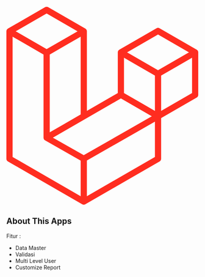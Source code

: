 <p align="center">
<svg xmlns="http://www.w3.org/2000/svg" height="2500" viewBox="0 -.11376601 49.74245785 51.31690859" width="2418"><path d="m49.626 11.564a.809.809 0 0 1 .028.209v10.972a.8.8 0 0 1 -.402.694l-9.209 5.302v10.509c0 .286-.152.55-.4.694l-19.223 11.066c-.044.025-.092.041-.14.058-.018.006-.035.017-.054.022a.805.805 0 0 1 -.41 0c-.022-.006-.042-.018-.063-.026-.044-.016-.09-.03-.132-.054l-19.219-11.066a.801.801 0 0 1 -.402-.694v-32.916c0-.072.01-.142.028-.21.006-.023.02-.044.028-.067.015-.042.029-.085.051-.124.015-.026.037-.047.055-.071.023-.032.044-.065.071-.093.023-.023.053-.04.079-.06.029-.024.055-.05.088-.069h.001l9.61-5.533a.802.802 0 0 1 .8 0l9.61 5.533h.002c.032.02.059.045.088.068.026.02.055.038.078.06.028.029.048.062.072.094.017.024.04.045.054.071.023.04.036.082.052.124.008.023.022.044.028.068a.809.809 0 0 1 .028.209v20.559l8.008-4.611v-10.51c0-.07.01-.141.028-.208.007-.024.02-.045.028-.068.016-.042.03-.085.052-.124.015-.026.037-.047.054-.071.024-.032.044-.065.072-.093.023-.023.052-.04.078-.06.03-.024.056-.05.088-.069h.001l9.611-5.533a.801.801 0 0 1 .8 0l9.61 5.533c.034.02.06.045.09.068.025.02.054.038.077.06.028.029.048.062.072.094.018.024.04.045.054.071.023.039.036.082.052.124.009.023.022.044.028.068zm-1.574 10.718v-9.124l-3.363 1.936-4.646 2.675v9.124l8.01-4.611zm-9.61 16.505v-9.13l-4.57 2.61-13.05 7.448v9.216zm-36.84-31.068v31.068l17.618 10.143v-9.214l-9.204-5.209-.003-.002-.004-.002c-.031-.018-.057-.044-.086-.066-.025-.02-.054-.036-.076-.058l-.002-.003c-.026-.025-.044-.056-.066-.084-.02-.027-.044-.05-.06-.078l-.001-.003c-.018-.03-.029-.066-.042-.1-.013-.03-.03-.058-.038-.09v-.001c-.01-.038-.012-.078-.016-.117-.004-.03-.012-.06-.012-.09v-21.483l-4.645-2.676-3.363-1.934zm8.81-5.994-8.007 4.609 8.005 4.609 8.006-4.61-8.006-4.608zm4.164 28.764 4.645-2.674v-20.096l-3.363 1.936-4.646 2.675v20.096zm24.667-23.325-8.006 4.609 8.006 4.609 8.005-4.61zm-.801 10.605-4.646-2.675-3.363-1.936v9.124l4.645 2.674 3.364 1.937zm-18.422 20.561 11.743-6.704 5.87-3.35-8-4.606-9.211 5.303-8.395 4.833z" fill="#ff2d20"/></svg>
</p>

<!-- <p align="center">
<a href="https://travis-ci.org/laravel/framework"><img src="https://travis-ci.org/laravel/framework.svg" alt="Build Status"></a>
<a href="https://packagist.org/packages/laravel/framework"><img src="https://poser.pugx.org/laravel/framework/d/total.svg" alt="Total Downloads"></a>
<a href="https://packagist.org/packages/laravel/framework"><img src="https://poser.pugx.org/laravel/framework/v/stable.svg" alt="Latest Stable Version"></a>
<a href="https://packagist.org/packages/laravel/framework"><img src="https://poser.pugx.org/laravel/framework/license.svg" alt="License"></a>
</p> -->

## About This Apps

Fitur :

- Data Master
- Validasi
- Multi Level User
- Customize Report




